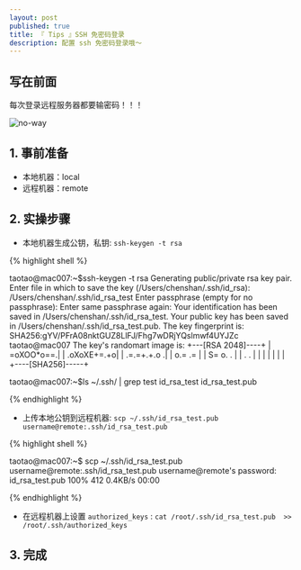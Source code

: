 ```yaml
---
layout: post
published: true
title: 『 Tips 』SSH 免密码登录
description: 配置 ssh 免密码登录哦～
---  
```



## 写在前面

每次登录远程服务器都要输密码！！！

![no-way](../images/no-way.gif)


## 1. 事前准备

- 本地机器：local
- 远程机器：remote

## 2. 实操步骤

- 本地机器生成公钥，私钥: `ssh-keygen -t rsa`

{% highlight shell %}

taotao@mac007:~$ssh-keygen -t rsa
Generating public/private rsa key pair.
Enter file in which to save the key (/Users/chenshan/.ssh/id_rsa): /Users/chenshan/.ssh/id_rsa_test
Enter passphrase (empty for no passphrase):
Enter same passphrase again:
Your identification has been saved in /Users/chenshan/.ssh/id_rsa_test.
Your public key has been saved in /Users/chenshan/.ssh/id_rsa_test.pub.
The key fingerprint is:
SHA256:gYV/PFrA08nktGUZ8LlFJ/Fhg7wDRjYQslmwf4UYJZc taotao@mac007
The key's randomart image is:
+---[RSA 2048]----+
|       =oXOO*o==.|
|      .oXoXE+=.+o|
|      .=.=+.+.o .|
|        o.= .=   |
|        S= o. .  |
|        . .      |
|                 |
|                 |
|                 |
+----[SHA256]-----+

taotao@mac007:~$ls ~/.ssh/ | grep test
id_rsa_test
id_rsa_test.pub

{% endhighlight %}

- 上传本地公钥到远程机器: `scp ~/.ssh/id_rsa_test.pub username@remote:.ssh/id_rsa_test.pub`

{% highlight shell %}

taotao@mac007:~$ scp ~/.ssh/id_rsa_test.pub username@remote:.ssh/id_rsa_test.pub
username@remote's password:
id_rsa_test.pub                                                                                   100%  412     0.4KB/s   00:00

{% endhighlight %}

- 在远程机器上设置 `authorized_keys` : `cat /root/.ssh/id_rsa_test.pub  >> /root/.ssh/authorized_keys`

## 3. 完成
